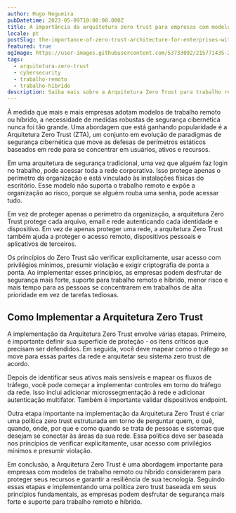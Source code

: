 ```yaml
---
author: Hugo Nogueira
pubDatetime: 2023-05-09T10:00:00.000Z
title: A importância da arquitetura zero trust para empresas com modelos de trabalho remoto ou híbrido
locale: pt
postSlug: the-importance-of-zero-trust-architecture-for-enterprises-with-remote-or-hybrid-work-models
featured: true
ogImage: https://user-images.githubusercontent.com/53733092/215771435-25408246-2309-4f8b-a781-1f3d93bdf0ec.png
tags:
  - arquitetura-zero-trust
  - cybersecurity
  - trabalho-remoto
  - trabalho-híbrido
description: Saiba mais sobre a Arquitetura Zero Trust para trabalho remoto e híbrido. Essa abordagem de cibersegurança oferece maior segurança e menor risco para empresas.
---
```


À medida que mais e mais empresas adotam modelos de trabalho remoto ou híbrido, a necessidade de medidas robustas de segurança cibernética nunca foi tão grande. Uma abordagem que está ganhando popularidade é a Arquitetura Zero Trust (ZTA), um conjunto em evolução de paradigmas de segurança cibernética que move as defesas de perímetros estáticos baseados em rede para se concentrar em usuários, ativos e recursos.

Em uma arquitetura de segurança tradicional, uma vez que alguém faz login no trabalho, pode acessar toda a rede corporativa. Isso protege apenas o perímetro da organização e está vinculado às instalações físicas do escritório. Esse modelo não suporta o trabalho remoto e expõe a organização ao risco, porque se alguém rouba uma senha, pode acessar tudo.

Em vez de proteger apenas o perímetro da organização, a arquitetura Zero Trust protege cada arquivo, email e rede autenticando cada identidade e dispositivo. Em vez de apenas proteger uma rede, a arquitetura Zero Trust também ajuda a proteger o acesso remoto, dispositivos pessoais e aplicativos de terceiros.

Os princípios do Zero Trust são verificar explicitamente, usar acesso com privilégios mínimos, presumir violação e exigir criptografia de ponta a ponta. Ao implementar esses princípios, as empresas podem desfrutar de segurança mais forte, suporte para trabalho remoto e híbrido, menor risco e mais tempo para as pessoas se concentrarem em trabalhos de alta prioridade em vez de tarefas tediosas.

## Como Implementar a Arquitetura Zero Trust

A implementação da Arquitetura Zero Trust envolve várias etapas. Primeiro, é importante definir sua superfície de proteção - os itens críticos que precisam ser defendidos. Em seguida, você deve mapear como o tráfego se move para essas partes da rede e arquitetar seu sistema zero trust de acordo.

Depois de identificar seus ativos mais sensíveis e mapear os fluxos de tráfego, você pode começar a implementar controles em torno do tráfego da rede. Isso inclui adicionar microssegmentação à rede e adicionar autenticação multifator. Também é importante validar dispositivos endpoint.

Outra etapa importante na implementação da Arquitetura Zero Trust é criar uma política zero trust estruturada em torno de perguntar quem, o quê, quando, onde, por que e como quando se trata de pessoas e sistemas que desejam se conectar às áreas da sua rede. Essa política deve ser baseada nos princípios de verificar explicitamente, usar acesso com privilégios mínimos e presumir violação.

Em conclusão, a Arquitetura Zero Trust é uma abordagem importante para empresas com modelos de trabalho remoto ou híbrido considerarem para proteger seus recursos e garantir a resiliência de sua tecnologia. Seguindo essas etapas e implementando uma política zero trust baseada em seus princípios fundamentais, as empresas podem desfrutar de segurança mais forte e suporte para trabalho remoto e híbrido.
